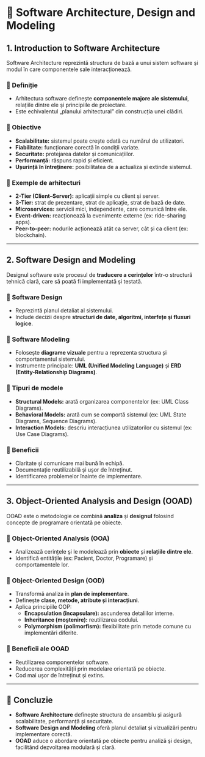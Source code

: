 # 📘 Software Architecture, Design and Modeling

## 1. Introduction to Software Architecture
Software Architecture reprezintă structura de bază a unui sistem software și modul în care componentele sale interacționează.

### 🔹 Definiție
- Arhitectura software definește **componentele majore ale sistemului**, relațiile dintre ele și principiile de proiectare.  
- Este echivalentul „planului arhitectural” din construcția unei clădiri.

### 🔹 Obiective
- **Scalabilitate:** sistemul poate crește odată cu numărul de utilizatori.  
- **Fiabilitate:** funcționare corectă în condiții variate.  
- **Securitate:** protejarea datelor și comunicațiilor.  
- **Performanță:** răspuns rapid și eficient.  
- **Ușurință în întreținere:** posibilitatea de a actualiza și extinde sistemul.  

### 🔹 Exemple de arhitecturi
- **2-Tier (Client–Server):** aplicații simple cu client și server.  
- **3-Tier:** strat de prezentare, strat de aplicație, strat de bază de date.  
- **Microservices:** servicii mici, independente, care comunică între ele.  
- **Event-driven:** reacționează la evenimente externe (ex: ride-sharing apps).  
- **Peer-to-peer:** nodurile acționează atât ca server, cât și ca client (ex: blockchain).  

---

## 2. Software Design and Modeling
Designul software este procesul de **traducere a cerințelor** într-o structură tehnică clară, care să poată fi implementată și testată.

### 🔹 Software Design
- Reprezintă planul detaliat al sistemului.  
- Include decizii despre **structuri de date, algoritmi, interfețe și fluxuri logice**.  

### 🔹 Software Modeling
- Folosește **diagrame vizuale** pentru a reprezenta structura și comportamentul sistemului.  
- Instrumente principale: **UML (Unified Modeling Language)** și **ERD (Entity-Relationship Diagrams)**.  

### 🔹 Tipuri de modele
- **Structural Models:** arată organizarea componentelor (ex: UML Class Diagrams).  
- **Behavioral Models:** arată cum se comportă sistemul (ex: UML State Diagrams, Sequence Diagrams).  
- **Interaction Models:** descriu interacțiunea utilizatorilor cu sistemul (ex: Use Case Diagrams).  

### 🔹 Beneficii
- Claritate și comunicare mai bună în echipă.  
- Documentație reutilizabilă și ușor de întreținut.  
- Identificarea problemelor înainte de implementare.  

---

## 3. Object-Oriented Analysis and Design (OOAD)
OOAD este o metodologie ce combină **analiza** și **designul** folosind concepte de programare orientată pe obiecte.

### 🔹 Object-Oriented Analysis (OOA)
- Analizează cerințele și le modelează prin **obiecte** și **relațiile dintre ele**.  
- Identifică entitățile (ex: Pacient, Doctor, Programare) și comportamentele lor.  

### 🔹 Object-Oriented Design (OOD)
- Transformă analiza în **plan de implementare**.  
- Definește **clase, metode, atribute și interacțiuni**.  
- Aplica principiile OOP:  
  - **Encapsulation (încapsulare):** ascunderea detaliilor interne.  
  - **Inheritance (moștenire):** reutilizarea codului.  
  - **Polymorphism (polimorfism):** flexibilitate prin metode comune cu implementări diferite.  

### 🔹 Beneficii ale OOAD
- Reutilizarea componentelor software.  
- Reducerea complexității prin modelare orientată pe obiecte.  
- Cod mai ușor de întreținut și extins.  

---

## 📌 Concluzie
- **Software Architecture** definește structura de ansamblu și asigură scalabilitate, performanță și securitate.  
- **Software Design and Modeling** oferă planul detaliat și vizualizări pentru implementare corectă.  
- **OOAD** aduce o abordare orientată pe obiecte pentru analiză și design, facilitând dezvoltarea modulară și clară.
